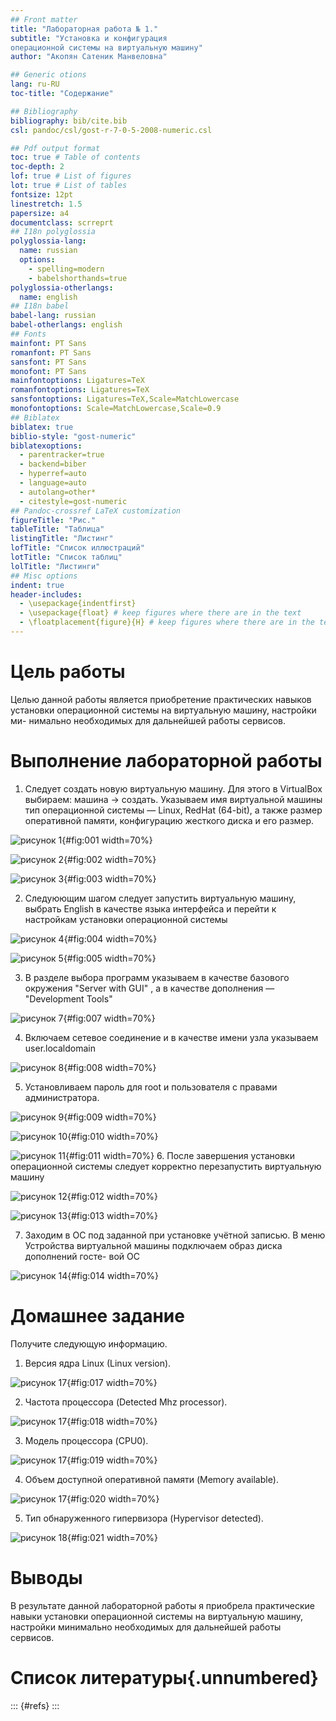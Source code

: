 ```yaml
---
## Front matter
title: "Лабораторная работа № 1."
subtitle: "Установка и конфигурация
операционной системы на виртуальную машину"
author: "Акопян Сатеник Манвеловна"

## Generic otions
lang: ru-RU
toc-title: "Содержание"

## Bibliography
bibliography: bib/cite.bib
csl: pandoc/csl/gost-r-7-0-5-2008-numeric.csl

## Pdf output format
toc: true # Table of contents
toc-depth: 2
lof: true # List of figures
lot: true # List of tables
fontsize: 12pt
linestretch: 1.5
papersize: a4
documentclass: scrreprt
## I18n polyglossia
polyglossia-lang:
  name: russian
  options:
	- spelling=modern
	- babelshorthands=true
polyglossia-otherlangs:
  name: english
## I18n babel
babel-lang: russian
babel-otherlangs: english
## Fonts
mainfont: PT Sans
romanfont: PT Sans
sansfont: PT Sans
monofont: PT Sans
mainfontoptions: Ligatures=TeX
romanfontoptions: Ligatures=TeX
sansfontoptions: Ligatures=TeX,Scale=MatchLowercase
monofontoptions: Scale=MatchLowercase,Scale=0.9
## Biblatex
biblatex: true
biblio-style: "gost-numeric"
biblatexoptions:
  - parentracker=true
  - backend=biber
  - hyperref=auto
  - language=auto
  - autolang=other*
  - citestyle=gost-numeric
## Pandoc-crossref LaTeX customization
figureTitle: "Рис."
tableTitle: "Таблица"
listingTitle: "Листинг"
lofTitle: "Список иллюстраций"
lotTitle: "Список таблиц"
lolTitle: "Листинги"
## Misc options
indent: true
header-includes:
  - \usepackage{indentfirst}
  - \usepackage{float} # keep figures where there are in the text
  - \floatplacement{figure}{H} # keep figures where there are in the text
---
```


# Цель работы

Целью данной работы является приобретение практических навыков
установки операционной системы на виртуальную машину, настройки ми-
нимально необходимых для дальнейшей работы сервисов.

# Выполнение лабораторной работы

1. Следует создать новую виртуальную машину. Для этого в VirtualBox выбираем: машина -> создать. Указываем имя виртуальной машины тип операционной системы — Linux, RedHat (64-bit), а также размер оперативной памяти, конфигурацию жесткого диска и его размер.

![рисунок 1](image/1.jpg){#fig:001 width=70%}

![рисунок 2](image/2.jpg){#fig:002 width=70%}

![рисунок 3](image/3.jpg){#fig:003 width=70%}

2. Следуюющим шагом следует запустить виртуальную машину, выбрать English в качестве
языка интерфейса и перейти к настройкам установки операционной системы 

![рисунок 4](image/4.jpg){#fig:004 width=70%}

![рисунок 5](image/5.jpg){#fig:005 width=70%}

3.  В разделе выбора программ указываем в качестве базового окружения "Server with GUI" , а в качестве дополнения — "Development Tools"

![рисунок 7](image/7.jpg){#fig:007 width=70%}

4. Включаем сетевое соединение и в качестве имени узла указываем user.localdomain 

![рисунок 8](image/8.jpg){#fig:008 width=70%} 

5. Установливаем пароль для root и пользователя с правами администратора. 

![рисунок 9](image/9.jpg){#fig:009 width=70%}

![рисунок 10](image/10.jpg){#fig:010 width=70%}

![рисунок 11](image/11.jpg){#fig:011 width=70%}
6. После завершения установки операционной системы следует корректно перезапустить виртуальную машину 
 
![рисунок 12](image/12.jpg){#fig:012 width=70%}

![рисунок 13](image/13.jpg){#fig:013 width=70%}

7. Заходим в ОС под заданной при установке учётной записью. В меню
Устройства виртуальной машины подключаем образ диска дополнений госте-
вой ОС 

![рисунок 14](image/14.jpg){#fig:014 width=70%}

# Домашнее задание

Получите следующую информацию.
1. Версия ядра Linux (Linux version).

![рисунок 17](image/17.jpg){#fig:017 width=70%}

2. Частота процессора (Detected Mhz processor).

![рисунок 17](image/17.jpg){#fig:018 width=70%}

3. Модель процессора (CPU0).

![рисунок 17](image/17.jpg){#fig:019 width=70%}

4. Объем доступной оперативной памяти (Memory available).

![рисунок 17](image/17.jpg){#fig:020 width=70%}

5. Тип обнаруженного гипервизора (Hypervisor detected).

![рисунок 18](image/18.jpg){#fig:021 width=70%}

# Выводы

В результате данной лабораторной работы я приобрела практические навыки
установки операционной системы на виртуальную машину, настройки минимально необходимых для дальнейшей работы сервисов.

# Список литературы{.unnumbered}

::: {#refs}
:::
